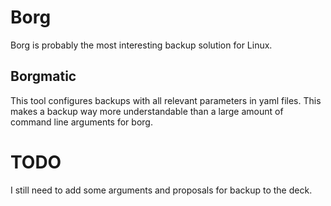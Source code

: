 Borg
====

Borg is probably the most interesting backup solution for Linux.

Borgmatic
---------

This tool configures backups with all relevant parameters in yaml files.
This makes a backup way more understandable than a large amount of command line arguments for borg.

TODO
====

I still need to add some arguments and proposals for backup to the deck.
